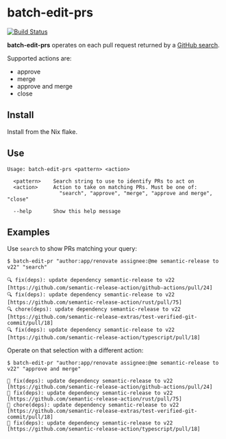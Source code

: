 # batch-edit-prs

[![Build Status]](https://github.com/EricCrosson/batch-edit-prs/actions/workflows/release.yml)

[build status]: https://github.com/EricCrosson/batch-edit-prs/actions/workflows/release.yml/badge.svg?event=push

**batch-edit-prs** operates on each pull request returned by a [GitHub search].

Supported actions are:

- approve
- merge
- approve and merge
- close

[github search]: https://docs.github.com/en/search-github/searching-on-github/searching-issues-and-pull-requests

## Install

Install from the Nix flake.

## Use

```
Usage: batch-edit-prs <pattern> <action>

  <pattern>    Search string to use to identify PRs to act on
  <action>     Action to take on matching PRs. Must be one of:
                 "search", "approve", "merge", "approve and merge", "close"

  --help       Show this help message
```

## Examples

Use `search` to show PRs matching your query:

```
$ batch-edit-pr "author:app/renovate assignee:@me semantic-release to v22" "search"

🔍 fix(deps): update dependency semantic-release to v22    [https://github.com/semantic-release-action/github-actions/pull/24]
🔍 fix(deps): update dependency semantic-release to v22    [https://github.com/semantic-release-action/rust/pull/75]
🔍 chore(deps): update dependency semantic-release to v22  [https://github.com/semantic-release-extras/test-verified-git-commit/pull/18]
🔍 fix(deps): update dependency semantic-release to v22    [https://github.com/semantic-release-action/typescript/pull/18]
```

Operate on that selection with a different action:

```
$ batch-edit-pr "author:app/renovate assignee:@me semantic-release to v22" "approve and merge"

🚢 fix(deps): update dependency semantic-release to v22    [https://github.com/semantic-release-action/github-actions/pull/24]
🚢 fix(deps): update dependency semantic-release to v22    [https://github.com/semantic-release-action/rust/pull/75]
🚢 chore(deps): update dependency semantic-release to v22  [https://github.com/semantic-release-extras/test-verified-git-commit/pull/18]
🚢 fix(deps): update dependency semantic-release to v22    [https://github.com/semantic-release-action/typescript/pull/18]
```
